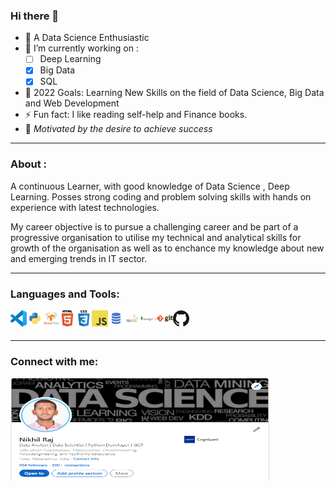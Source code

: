 ### Hi there 👋 

- 🔭 A Data Science Enthusiastic
- 🌱 I’m currently working on :
     - [ ] Deep Learning
     - [X] Big Data
     - [X] SQL
- 🥅 2022 Goals: Learning New Skills on the field of Data Science, Big Data and Web Development
- ⚡ Fun fact: I like reading self-help and Finance books. 
- 🌟 *Motivated by the desire to achieve success*

***

### About :
A continuous Learner, with good knowledge of Data Science , Deep Learning. Posses strong coding and problem solving skills with hands on experience with latest technologies.

My career objective is to pursue a challenging career and be part of a progressive organisation to utilise my technical and analytical skills for growth of the organisation as well as to enchance my knowledge about new and emerging trends in IT sector. 

***

### Languages and Tools:

<img align="left" alt="Visual Studio Code" width="26px" src="https://raw.githubusercontent.com/github/explore/80688e429a7d4ef2fca1e82350fe8e3517d3494d/topics/visual-studio-code/visual-studio-code.png" />
<img align="left" alt="PYTHON" width="26px" src="https://raw.githubusercontent.com/github/explore/80688e429a7d4ef2fca1e82350fe8e3517d3494d/topics/python/python.png" />
<img align="left" alt="Tensorflow" width="26px" src="https://raw.githubusercontent.com/github/explore/80688e429a7d4ef2fca1e82350fe8e3517d3494d/topics/tensorflow/tensorflow.png" />
<img align="left" alt="HTML5" width="26px" src="https://raw.githubusercontent.com/github/explore/80688e429a7d4ef2fca1e82350fe8e3517d3494d/topics/html/html.png" />
<img align="left" alt="CSS3" width="26px" src="https://raw.githubusercontent.com/github/explore/80688e429a7d4ef2fca1e82350fe8e3517d3494d/topics/css/css.png" />
<img align="left" alt="JavaScript" width="26px" src="https://raw.githubusercontent.com/github/explore/80688e429a7d4ef2fca1e82350fe8e3517d3494d/topics/javascript/javascript.png" />
<img align="left" alt="SQL" width="26px" src="https://raw.githubusercontent.com/github/explore/80688e429a7d4ef2fca1e82350fe8e3517d3494d/topics/sql/sql.png" />
<img align="left" alt="MySQL" width="26px" src="https://raw.githubusercontent.com/github/explore/80688e429a7d4ef2fca1e82350fe8e3517d3494d/topics/mysql/mysql.png" />
<img align="left" alt="MongoDB" width="26px" src="https://raw.githubusercontent.com/github/explore/80688e429a7d4ef2fca1e82350fe8e3517d3494d/topics/mongodb/mongodb.png" />
<img align="left" alt="Git" width="26px" src="https://raw.githubusercontent.com/github/explore/80688e429a7d4ef2fca1e82350fe8e3517d3494d/topics/git/git.png" />
<img align="left" alt="GitHub" width="26px" src="https://raw.githubusercontent.com/github/explore/78df643247d429f6cc873026c0622819ad797942/topics/github/github.png" />

<br />
<br />


***

### Connect with me: 

<a target="Linkedin" href="https://www.linkedin.com/in/nikhilraj8/"><img src="https://github.com/iamnikhilraj/iamnikhilraj/blob/main/assets/Linkedin.png" alt="Portfolio" width="415" height="165"></img></a>
<br />

[linkedin]: https://www.linkedin.com/in/navassherif
